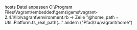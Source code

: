 hosts Datei anpassen
C:\Program Files\Vagrant\embedded\gems\gems\vagrant-2.4.1\lib\vagrant\environment.rb -> Zeile "@home_path  = Util::Platform.fs_real_path(..." ändern ("Pfad/zu/vagrant/home")
